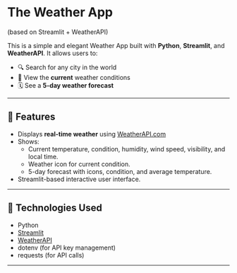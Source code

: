 # The Weather App 
(based on Streamlit + WeatherAPI)

This is a simple and elegant Weather App built with **Python**, **Streamlit**, and **WeatherAPI**. It allows users to:

- 🔍 Search for any city in the world
- 📍 View the **current** weather conditions
- 🗓️ See a **5-day weather forecast**

---

## 🚀 Features

- Displays **real-time weather** using [WeatherAPI.com](https://www.weatherapi.com/)
- Shows:
  - Current temperature, condition, humidity, wind speed, visibility, and local time.
  - Weather icon for current condition.
  - 5-day forecast with icons, condition, and average temperature.
- Streamlit-based interactive user interface.

---

## 🧰 Technologies Used

- Python
- [Streamlit](https://streamlit.io/)
- [WeatherAPI](https://www.weatherapi.com/)
- dotenv (for API key management)
- requests (for API calls)

---
